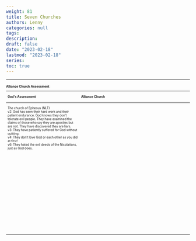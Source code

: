 ```yaml
---
weight: 81
title: Seven Churches 
authors: Lenny
categories: null
tags: 
description: 
draft: false
date: "2023-02-18"
lastmod: "2023-02-18"
series:
toc: true
---
```



<!--more-->
---

<table style="width:100%; font-size: 60%">
<caption style="text-align:left", align = "top"><b>Alliance Church Assessment</b></caption>
<colgroup><col style="width: 40%" /><col style="width: 60%" />
</colgroup>
<thead>
  <tr VALIGN=TOP style="text-align:left"  class="header">
    <th><p>God's Assessment</p></th>
    <th><p>Alliance Church</p></th>
  </tr>
</thead>
<tbody VALIGN=TOP>
  <tr class="odd">
    <td><p>The church of Ephesus (NLT)
    <br>v2: God has seen their hard work and their patient endurance. God knows they don’t tolerate evil people. They have examined the claims of those who say they are apostles but are not. They have discovered they are liars.   
    <br> v3: They have patiently suffered for God without quitting.
    <br> v4: They don’t love God or each other as you did at first!
    <br> v6: They hated the evil deeds of the Nicolaitans, just as God does.
    </p></td>
    <td><p>
    </p></td>
  </tr>
  <tr class="even">
    <td><p>
    </p></td>
    <td><p>
    </p></td>
  </tr>
  <tr class="odd">
    <td><p>
    </p></td>
    <td><p>
    </p></td>
  </tr>
  <tr class="even">
    <td><p>
    </p></td>
    <td><p>
    </p></td>
  </tr>
  <tr class="odd">
    <td><p>
    </p></td>
    <td><p>
    </p></td>
  </tr>
  <tr class="even">
    <td><p>
    </p></td>
    <td><p>
    </p></td>
  </tr>
  <tr class="odd">
    <td><p>
    </p></td>
    <td><p>
    </p></td>
  </tr>
  <tr class="even">
    <td><p>
    </p></td>
    <td><p>
    </p></td>
  </tr>
  <tr class="odd">
    <td><p>
    </p></td>
    <td><p>
    </p></td>
  </tr>
  <tr class="even">
    <td><p>
    </p></td>
    <td><p>
    </p></td>
  </tr>
  <tr class="odd">
    <td><p>
    </p></td>
    <td><p>
    </p></td>
  </tr>
  <tr class="even">
    <td><p>
    </p></td>
    <td><p>
    </p></td>
  </tr>
  <tr class="odd">
    <td><p>
    </p></td>
    <td><p>
    </p></td>
  </tr>
  <tr class="even">
    <td><p>
    </p></td>
    <td><p>
    </p></td>
  </tr>
  <tr class="odd">
    <td><p>
    </p></td>
    <td><p>
    </p></td>
  </tr>
  <tr class="even">
    <td><p>
    </p></td>
    <td><p>
    </p></td>
  </tr>
  <tr class="odd">
    <td><p>
    </p></td>
    <td><p>
    </p></td>
  </tr>
  <tr class="even">
    <td><p>
    </p></td>
    <td><p>
    </p></td>
  </tr>
  <tr class="odd">
    <td><p>
    </p></td>
    <td><p>
    </p></td>
  </tr>
  <tr class="even">
    <td><p>
    </p></td>
    <td><p>
    </p></td>
  </tr>
</tbody>
</table>
